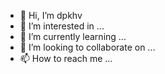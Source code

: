 - 👋 Hi, I’m dpkhv
- 👀 I’m interested in ...
- 🌱 I’m currently learning ...
- 💞️ I’m looking to collaborate on ...
- 📫 How to reach me ...

<!---
dpkhv/dpkhv is a ✨ special ✨ repository because its `README.md` (this file) appears on your GitHub profile.
You can click the Preview link to take a look at your changes.
--->
